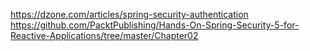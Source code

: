 https://dzone.com/articles/spring-security-authentication  
https://github.com/PacktPublishing/Hands-On-Spring-Security-5-for-Reactive-Applications/tree/master/Chapter02  
